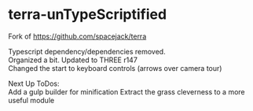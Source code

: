 # terra-unTypeScriptified

Fork of https://github.com/spacejack/terra

Typescript dependency/dependencies removed.  
Organized a bit.
Updated to THREE r147  
Changed the start to keyboard controls (arrows over camera tour)

Next Up ToDos:  
Add a gulp builder for minification
Extract the grass cleverness to a more useful module

